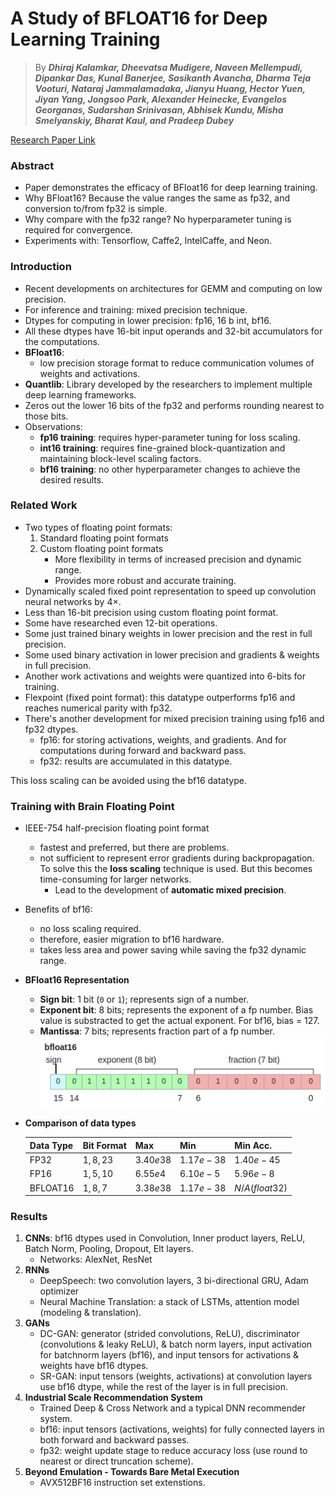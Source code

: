 # A Study of BFLOAT16 for Deep Learning Training

> By ***Dhiraj Kalamkar, Dheevatsa Mudigere, Naveen Mellempudi, Dipankar Das,
Kunal Banerjee, Sasikanth Avancha, Dharma Teja Vooturi, Nataraj Jammalamadaka,
Jianyu Huang, Hector Yuen, Jiyan Yang, Jongsoo Park, Alexander Heinecke,
Evangelos Georganas, Sudarshan Srinivasan, Abhisek Kundu,
Misha Smelyanskiy, Bharat Kaul, and Pradeep Dubey***

[Research Paper Link](https://arxiv.org/abs/1905.12322)

### Abstract
- Paper demonstrates the efficacy of BFloat16 for deep learning training.
- Why BFloat16? Because the value ranges the same as fp32, and conversion to/from fp32 is simple.
- Why compare with the fp32 range? No hyperparameter tuning is required for convergence.
- Experiments with: Tensorflow, Caffe2, IntelCaffe, and Neon.

### Introduction
- Recent developments on architectures for GEMM and computing on low precision.
- For inference and training: mixed precision technique.
- Dtypes for computing in lower precision: fp16, $16$ b int, bf16.
- All these dtypes have $16$-bit input operands and $32$-bit accumulators for the computations.
- **BFloat16**:
    - low precision storage format to reduce communication volumes of weights and activations.
- **Quantlib**: Library developed by the researchers to implement multiple deep learning frameworks.
- Zeros out the lower $16$ bits of the fp32 and performs rounding nearest to those bits.
- Observations:
    - **fp16 training**: requires hyper-parameter tuning for loss scaling.
    - **int16 training**:  requires fine-grained block-quantization and maintaining block-level scaling factors.
    - **bf16 training**: no other hyperparameter changes to achieve the desired results.

### Related Work
- Two types of floating point formats:
    1. Standard floating point formats
    2. Custom floating point formats
        - More flexibility in terms of increased precision and dynamic range.
        - Provides more robust and accurate training.
- Dynamically scaled fixed point representation to speed up convolution neural networks by $4×$.
- Less than 16-bit precision using custom floating point format.
- Some have researched even $12$-bit operations.
- Some just trained binary weights in lower precision and the rest in full precision.
- Some used binary activation in lower precision and gradients & weights in full precision.
- Another work activations and weights were quantized into $6$-bits for training.
- Flexpoint (fixed point format): this datatype outperforms fp16 and reaches numerical parity with fp32.
- There's another development for mixed precision training using fp16 and fp32 dtypes.
    - fp16: for storing activations, weights, and gradients. And for computations during forward and backward pass.
    - fp32: results are accumulated in this datatype.

This loss scaling can be avoided using the bf16 datatype.

### Training with Brain Floating Point
- IEEE-754 half-precision floating point format
    - fastest and preferred, but there are problems.
    - not sufficient to represent error gradients during backpropagation. To solve this the **loss scaling** technique is used. But this becomes time-consuming for larger networks.
        - Lead to the development of **automatic mixed precision**.
- Benefits of bf16:
    - no loss scaling required.
    - therefore, easier migration to bf16 hardware.
    - takes less area and power saving while saving the fp32 dynamic range.
- **BFloat16 Representation**
    - **Sign bit**: $1$ bit (`0` or `1`); represents sign of a number.
    - **Exponent bit**: $8$ bits; represents the exponent of a fp number. Bias value is substracted to get the actual exponent. For bf16, bias = $127$.
    - **Mantissa**: $7$ bits; represents fraction part of a fp number.
 ![bfloat16 representation](images/bf16.png)

- **Comparison of data types**

    | Data Type |  Bit Format  |  Max             |  Min             |  Min Acc.      |
    |------------|--------------|------------------|------------------|----------------|
    | FP32       | $1, 8, 23$   | $3.40e38$        | $1.17e−38$       | $1.40e−45$     |
    | FP16       | $1, 5, 10$   | $6.55e4$         | $6.10e−5$        | $5.96e−8$      |
    | BFLOAT16   | $1, 8, 7$    | $3.38e38$        | $1.17e−38$       | $N/A (float32)$|

### Results
1. **CNNs**: bf16 dtypes used in Convolution, Inner product layers, ReLU, Batch Norm, Pooling, Dropout, Elt layers.
    - Networks: AlexNet, ResNet
2. **RNNs**
    - DeepSpeech: two convolution layers, $3$ bi-directional GRU, Adam optimizer
    - Neural Machine Translation: a stack of LSTMs, attention model (modeling & translation).
3. **GANs**
    - DC-GAN: generator (strided convolutions, ReLU), discriminator (convolutions & leaky ReLU), & batch norm layers, input activation for batchnorm layers (bf16), and input tensors for activations & weights have bf16 dtypes.
    - SR-GAN: input tensors (weights, activations) at convolution layers use bf16 dtype, while the rest of the layer is in full precision.
4. **Industrial Scale Recommendation System**
    - Trained Deep & Cross Network and a typical DNN recommender system.
    - bf16: input tensors (activations, weights) for fully connected layers in both forward and backward passes.
    - fp32: weight update stage to reduce accuracy loss (use round to nearest or direct truncation scheme).
5. **Beyond Emulation - Towards Bare Metal Execution**
    - AVX512BF16 instruction set extenstions.
